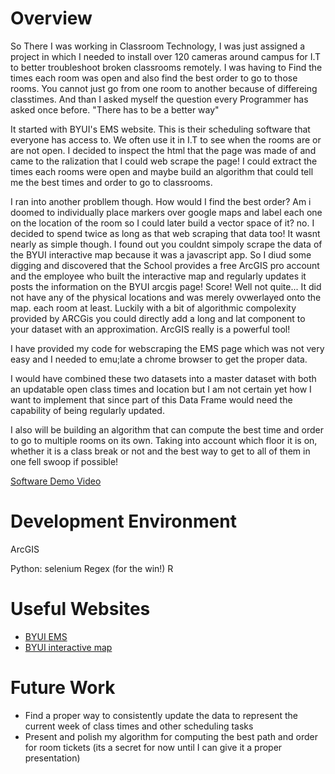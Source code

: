 # Overview

So There I was working in Classroom Technology, I was just assigned a project in which I needed to install over 120 cameras around campus for I.T to better troubleshoot broken classrooms remotely. I was having to Find the times each room was open and also find the best order to go to those rooms. You cannot just go from one room to another because of differeing classtimes.
And than I asked myself the question every Programmer has asked once before. "There has to be a better way"

It started with BYUI's EMS website. This is their scheduling software that everyone has access to. We often use it in I.T to see when the rooms are or are not open. I decided to inspect the html that the page was made of and came to the ralization that I could web scrape the page! I could extract the times each rooms were open and maybe build an algorithm that could tell me the best times and order to go to classrooms. 

I ran into another probllem though. How would I find the best order? Am i doomed to individually place markers over google maps and label each one on the location of the room so I could later build a vector space of it? no. I decided to spend twice as long as that web scraping that data too! It wasnt nearly as simple though. I found out you couldnt simpoly scrape the data of the BYUI interactive map because it was a javascript app. So I diud some digging and discovered that the School provides a free ArcGIS pro account and the employee who built the interactive map and regularly updates it posts the information on the BYUI arcgis page! Score! Well not quite... It did not have any of the physical locations and was merely ovwerlayed onto the map. each room at least. Luckily with a bit of algorithmic compolexity provided by ARCGis you could directly add a long and lat component to your dataset with an approximation. ArcGIS really is a powerful tool!

I have provided my code for webscraping the EMS page which was not very easy and I needed to emu;late a chrome browser to get the proper data.

I would have combined these two datasets into a master dataset with both an updatable open class times and location but I am not certain yet how I want to implement that since part of this Data Frame would need the capability of being regularly updated.

I also will be building an algorithm that can compute the best time and order to go to multiple rooms on its own. Taking into account which floor it is on, whether it is a class break or not and the best way to get to all of them in one fell swoop if possible!

[Software Demo Video](http://youtube.link.goes.here)

# Development Environment

ArcGIS

Python:
    selenium
    Regex (for the win!)
R

# Useful Websites


* [BYUI EMS](https://ems.byui.edu/emswebclient/Login.aspx)
* [BYUI interactive map](https://maps.byui.edu/interactive-map/)

# Future Work

* Find a proper way to consistently update the data to represent the current week of class times and other scheduling tasks
* Present and polish my algorithm for computing the best path and order for room tickets (its a secret for now until I can give it a proper presentation)